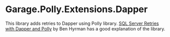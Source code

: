 ﻿# Garage.Polly.Extensions.Dapper
This library adds retries to Dapper using Polly library. [SQL Server Retries with Dapper and Polly](https://hyr.mn/Dapper-and-Polly/) by Ben Hyrman has a good explanation of the library. 
